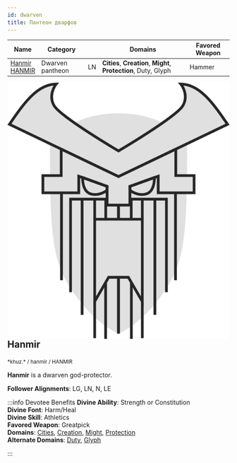 ```yaml
---
id: dwarven
title: Пантеон дварфов
---
```


| Name                                                                            | Category            |     | Domains                                                                            | Favored Weapon  |
| ------------------------------------------------------------------------------- | ------------------- | --- | ---------------------------------------------------------------------------------- | --------------- |
| [Hanmir <br/><span class="cirth-dwarf-font">HANMIR</span>](dwarven/#hanmir)     | Dwarven pantheon    | LN  | **Cities**, **Creation**, **Might**, **Protection**, Duty, Glyph                   | Hammer          |

<img alt="Hanmir symbol" src="/img/gods/hanmir.svg" align="right" class="god-img"/>

## Hanmir

<small>
*khuz.*  / hanmir / <span class="cirth-dwarf-font">HANMIR</span>  
</small>

**Hanmir** is a dwarven god-protector.

**Follower Alignments**: LG, LN, N, LE

:::info Devotee Benefits
**Divine Ability**: Strength or Constitution  
**Divine Font**: Harm/Heal  
**Divine Skill**: Athletics  
**Favored Weapon**: Greatpick  
**Domains**: [Cities](https://2e.aonprd.com/Domains.aspx?ID=3), [Creation](https://2e.aonprd.com/Domains.aspx?ID=5), [Might](https://2e.aonprd.com/Domains.aspx?ID=20), [Protection](https://2e.aonprd.com/Domains.aspx?ID=27)  
**Alternate Domains**: [Duty](https://2e.aonprd.com/Domains.aspx?ID=45), [Glyph](https://2e.aonprd.com/Domains.aspx?ID=46)
<!-- **Cleric Spells**: 1st: [*mage armor*](https://2e.aonprd.com/Spells.aspx?ID=176) -->
:::